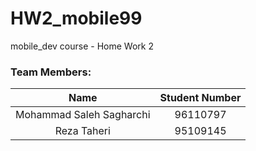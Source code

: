 # HW2_mobile99

mobile_dev course - Home Work 2


### Team Members:
|        Name        | Student Number |
|:-----------------:|:--------------:|
|   Mohammad Saleh Sagharchi| 96110797 |
| Reza Taheri |    95109145 |
